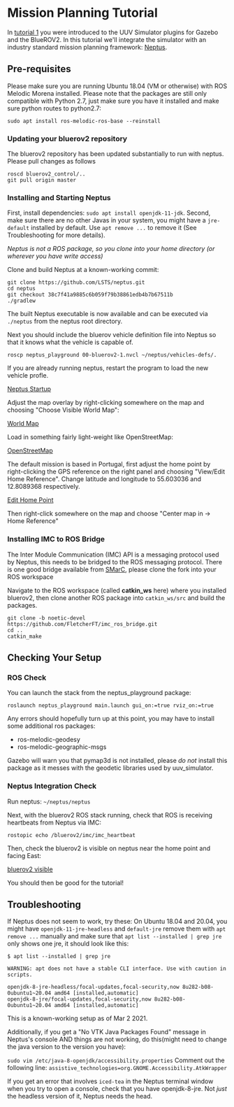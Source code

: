 # Mission Planning Tutorial #

In [tutorial 1](TUTORIAL-01.md) you were introduced to the UUV Simulator plugins for Gazebo and the BlueROV2.
 In this tutorial we'll integrate the simulator with an industry standard mission planning framework: [Neptus](https://github.com/LSTS/neptus).

## Pre-requisites ##

Please make sure you are running Ubuntu 18.04 (VM or otherwise) with ROS Melodic Morena installed. 
Please note that the packages are still only compatible with Python 2.7, just make sure you have it installed and make sure python routes to python2.7:

```
sudo apt install ros-melodic-ros-base --reinstall
```

### Updating your bluerov2 repository ###

The bluerov2 repository has been updated substantially to run with neptus. Please pull changes as follows

```
roscd bluerov2_control/..
git pull origin master
```

### Installing and Starting Neptus ###

First, install dependencies: `sudo apt install openjdk-11-jdk`.
Second, make sure there are no other Javas in your system, you might have a `jre-default` installed by default. Use `apt remove ...` to remove it (See Troubleshooting for more details).

*Neptus is not a ROS package, so you clone into your home directory (or wherever you have write access)*

Clone and build Neptus at a known-working commit:
```
git clone https://github.com/LSTS/neptus.git
cd neptus
git checkout 38c7f41a9885c6b059f79b38861edb4b7b67511b
./gradlew
```

The built Neptus executable is now available and can be executed via ```./neptus``` from the neptus root directory.

Next you should include the bluerov vehicle definition file into Neptus so that it knows what the vehicle is capable of.

```
roscp neptus_playground 00-bluerov2-1.nvcl ~/neptus/vehicles-defs/.
```

If you are already running neptus, restart the program to load the new vehicle profle.

[Neptus Startup](doc/imgs/neptus_001.png)

Adjust the map overlay by right-clicking somewhere on the map and choosing "Choose Visible World Map":

[World Map](doc/imgs/neptus_002.png)

Load in something fairly light-weight like OpenStreetMap:

[OpenStreetMap](doc/imgs/neptus_003.png)

The default mission is based in Portugal, first adjust the home point by right-clicking the GPS reference on the right panel 
and choosing "View/Edit Home Reference". Change latitude and longitude to 55.603036 and 12.8089368 respectively.

[Edit Home Point](docs/imgs/neptus_004.png)

Then right-click somewhere on the map and choose "Center map in -> Home Reference"

### Installing IMC to ROS Bridge ###

The Inter Module Communication (IMC) API is a messaging protocol used by Neptus, this needs to be bridged to the ROS messaging protocol. 
There is one good bridge available from [SMarC](https://smarc.se/), please clone the fork into your ROS workspace

Navigate to the ROS workspace (called **catkin_ws** here) where you installed bluerov2, then clone another ROS package into `catkin_ws/src` and build the packages.

```
git clone -b noetic-devel https://github.com/FletcherFT/imc_ros_bridge.git
cd ..
catkin_make
```

## Checking Your Setup ##

### ROS Check ###

You can launch the stack from the neptus_playground package:

```
roslaunch neptus_playground main.launch gui_on:=true rviz_on:=true
```

Any errors should hopefully turn up at this point, you may have to install some additional ros packages:

- ros-melodic-geodesy
- ros-melodic-geographic-msgs

Gazebo will warn you that pymap3d is not installed, please *do not* install this package as it messes with the geodetic libraries used by uuv_simulator.

### Neptus Integration Check ###

Run neptus: `~/neptus/neptus`

Next, with the bluerov2 ROS stack running, check that ROS is receiving heartbeats from Neptus via IMC:

```
rostopic echo /bluerov2/imc/imc_heartbeat
```

Then, check the bluerov2 is visible on neptus near the home point and facing East:

[bluerov2 visible](doc/imgs/neptus_005.png)

You should then be good for the tutorial!

## Troubleshooting ##

If Neptus does not seem to work, try these:
On Ubuntu 18.04 and 20.04, you might have `openjdk-11-jre-headless` and `default-jre` remove them with `apt remove ...` manually and make sure that `apt list --installed | grep jre` only shows one jre, it should look like this:
```
$ apt list --installed | grep jre

WARNING: apt does not have a stable CLI interface. Use with caution in scripts.

openjdk-8-jre-headless/focal-updates,focal-security,now 8u282-b08-0ubuntu1~20.04 amd64 [installed,automatic]
openjdk-8-jre/focal-updates,focal-security,now 8u282-b08-0ubuntu1~20.04 amd64 [installed,automatic]
```
This is a known-working setup as of Mar 2 2021.


Additionally, if you get a "No VTK Java Packages Found" message in Neptus's console AND things are not working, do this(might need to change the java version to the version you have):

`sudo vim /etc/java-8-openjdk/accessibility.properties`
Comment out the following line:
`assistive_technologies=org.GNOME.Accessibility.AtkWrapper`

If you get an error that involves `iced-tea` in the Neptus terminal window when you try to open a console, check that you have openjdk-8-jre. Not _just_ the headless version of it, Neptus needs the head.